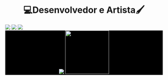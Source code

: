 <div align="center"><h1>💻Desenvolvedor e Artista🖌️</h1></div>
<!--<p align="center">Olá, meu nome é Jean Ferreira Dias, sou Graduando em Ciência da Computação e Técnico em Informática.</p>

<!-- Redes Sociais -->
<div style="display: inline-block;" align="center"> 
  <a href="mailto:diasjeanferreira@gmail.com"><img src="https://img.shields.io/badge/-Gmail-%23333?style=for-the-badge&logo=gmail&logoColor=white" target="_blank"></a>
  <a href="www.linkedin.com/in/jean-ferreira-dias" target="_blank"><img src="https://img.shields.io/badge/-LinkedIn-%230077B5?style=for-the-badge&logo=linkedin&logoColor=white" target="_blank"></a> 
  <a href="https://www.instagram.com/jean_ferreira_dias/" target="_blank"><img src="https://img.shields.io/badge/-Instagram-%23E4405F?style=for-the-badge&logo=instagram&logoColor=white" target="_blank"></a>
</div>
<br>

<!-- Estatísticas do GitHub -->
<div style="display: block; background-color: black" align="center">
 <!--<img src="https://github-readme-streak-stats.herokuapp.com/?user=JeanFD&theme=dark&hide_border=true" alt="JeanFD"/>
 <img src="https://github-readme-stats.vercel.app/api?username=JeanFD&show_icons=true&hide_border=true&count_private=true&theme=dark"/> -->

 <img src="https://github-readme-stats.vercel.app/api/top-langs/?username=JeanFD&&langs_count=100&count_private=true&layout=compact&hide=Jupyter%20Notebook&theme=transparent&hide_border=true&hide_title=true&display_format=false"/>
<img src="https://media2.giphy.com/media/v1.Y2lkPTc5MGI3NjExdHM1cHZiazZvdDFlbHNjaWh1NDVmMzg5cjRxdHJ3bjZ6ZGV2ZzNiOSZlcD12MV9pbnRlcm5hbF9naWZfYnlfaWQmY3Q9cw/ao9DUiTKH60XS/giphy.webp" width="140">
</div>

<!--
<img src="https://github-readme-stats.vercel.app/api/pin/?username=JeanFD&repo=Monitoramento_Qualidade_de_Agua&&langs_count=12&count_private=true&layout=compact&hide=Jupyter%20Notebook&theme=midnight-purple&hide_border=true&bg_color:000000">
